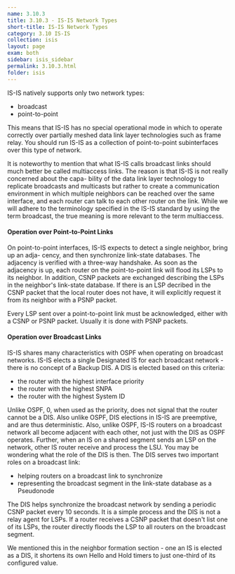 ```yaml
---
name: 3.10.3
title: 3.10.3 - IS-IS Network Types
short-title: IS-IS Network Types
category: 3.10 IS-IS
collection: isis
layout: page
exam: both
sidebar: isis_sidebar
permalink: 3.10.3.html
folder: isis
---
```

IS-IS natively supports only two network types:
- broadcast
- point-to-point

This means that IS-IS has no special operational mode in which to operate correctly over partially meshed data link layer technologies such as frame relay. You should run IS-IS as a collection of point-to-point subinterfaces over this type of network.

It is noteworthy to mention that what IS-IS calls broadcast links should much better be called multiaccess links. The reason is that IS-IS is not really concerned about the capa- bility of the data link layer technology to replicate broadcasts and multicasts but rather to create a communication environment in which multiple neighbors can be reached over the same interface, and each router can talk to each other router on the link. While we will adhere to the terminology specified in the IS-IS standard by using the term broadcast, the true meaning is more relevant to the term multiaccess.

#### Operation over Point-to-Point Links
On point-to-point interfaces, IS-IS expects to detect a single neighbor, bring up an adja- cency, and then synchronize link-state databases. The adjacency is verified with a three-way handshake. As soon as the adjacency is up, each router on the point-to-point link will flood its LSPs to its neighbor. In addition, CSNP packets are exchanged describing the LSPs in the neighbor's link-state database. If there is an LSP decribed in the CSNP packet that the local router does not have, it will explicitly request it from its neighbor with a PSNP packet.

Every LSP sent over a point-to-point link must be acknowledged, either with a CSNP or PSNP packet. Usually it is done with PSNP packets.

#### Operation over Broadcast Links
IS-IS shares many characteristics with OSPF when operating on broadcast networks. IS-IS elects a single Designated IS for each broadcast network - there is no concept of a Backup DIS. A DIS is elected based on this criteria:
- the router with the highest interface priority
- the router with the highest SNPA
- the router with the highest System ID

Unlike OSPF, 0, when used as the priority, does not signal that the router cannot be a DIS. Also unlike OSPF, DIS elections in IS-IS are preemptive, and are thus deterministic. Also, unlike OSPF, IS-IS routers on a broadcast network all become adjacent with each other, not just with the DIS as OSPF operates. Further, when an IS on a shared segment sends an LSP on the network, other IS router receive and process the LSU. You may be wondering what the role of the DIS is then. The DIS serves two important roles on a broadcast link:
- helping routers on a broadcast link to synchronize
- representing the broadcast segment in the link-state database as a Pseudonode

The DIS helps synchronize the broadcast network by sending a periodic CSNP packet every 10 seconds. It is a simple process and the DIS is not a relay agent for LSPs. If a router receives a CSNP packet that doesn't list one of its LSPs, the router directly floods the LSP to all routers on the broadcast segment.

We mentioned this in the neighbor formation section - one an IS is elected as a DIS, it shortens its own Hello and Hold timers to just one-third of its configured value.
